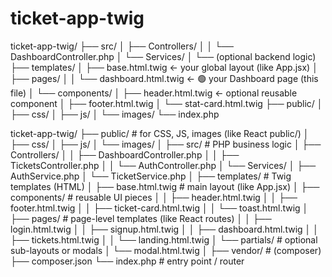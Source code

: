 # ticket-app-twig

ticket-app-twig/
├── src/
│   ├── Controllers/
│   │   └── DashboardController.php
│   └── Services/
│       └── (optional backend logic)
├── templates/
│   ├── base.html.twig        ← your global layout (like App.jsx)
│   ├── pages/
│   │   └── dashboard.html.twig  ← 🟢 your Dashboard page (this file)
│   └── components/
│       ├── header.html.twig     ← optional reusable component
│       ├── footer.html.twig
│       └── stat-card.html.twig
├── public/
│   ├── css/
│   ├── js/
│   └── images/
└── index.php


ticket-app-twig/
├── public/                     # for CSS, JS, images (like React public/)
│   ├── css/
│   ├── js/
│   └── images/
│
├── src/                        # PHP business logic
│   ├── Controllers/
│   │   ├── DashboardController.php
│   │   ├── TicketsController.php
│   │   └── AuthController.php
│   └── Services/
│       ├── AuthService.php
│       └── TicketService.php
│
├── templates/                  # Twig templates (HTML)
│   ├── base.html.twig          # main layout (like App.jsx)
│   ├── components/             # reusable UI pieces
│   │   ├── header.html.twig
│   │   ├── footer.html.twig
│   │   ├── ticket-card.html.twig
│   │   └── toast.html.twig
│   ├── pages/                  # page-level templates (like React routes)
│   │   ├── login.html.twig
│   │   ├── signup.html.twig
│   │   ├── dashboard.html.twig
│   │   ├── tickets.html.twig
│   │   └── landing.html.twig
│   └── partials/               # optional sub-layouts or modals
│       └── modal.html.twig
│
├── vendor/                     # (composer)
├── composer.json
└── index.php                   # entry point / router
